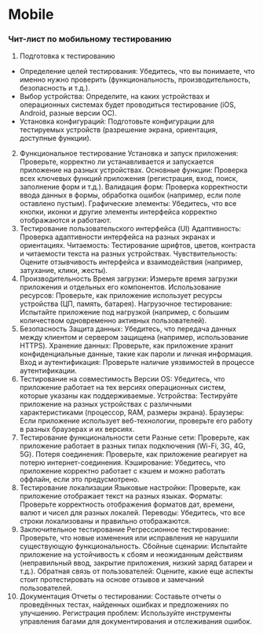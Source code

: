 # Mobile
### Чит-лист по мобильному тестированию
1. Подготовка к тестированию
- Определение целей тестирования: Убедитесь, что вы понимаете, что именно нужно проверить (функциональность, производительность, безопасность и т.д.).
- Выбор устройства: Определите, на каких устройствах и операционных системах будет проводиться тестирование (iOS, Android, разные версии ОС).
- Установка конфигураций: Подготовьте конфигурации для тестируемых устройств (разрешение экрана, ориентация, доступные функции).
2. Функциональное тестирование
Установка и запуск приложения: Проверьте, корректно ли устанавливается и запускается приложение на разных устройствах.
Основные функции: Проверка всех ключевых функций приложения (регистрация, вход, поиск, заполнение форм и т.д.).
Валидация форм: Проверка корректности ввода данных в формы, обработка ошибок (например, если поле оставлено пустым).
Графические элементы: Убедитесь, что все кнопки, иконки и другие элементы интерфейса корректно отображаются и работают.
3. Тестирование пользовательского интерфейса (UI)
Адаптивность: Проверка адаптивности интерфейса на разных экранах и ориентациях.
Читаемость: Тестирование шрифтов, цветов, контраста и читаемости текста на разных устройствах.
Чувствительность: Оцените отзывчивость интерфейса и взаимодействия (например, затухание, клики, жесты).
4. Производительность
Время загрузки: Измерьте время загрузки приложения и отдельных его компонентов.
Использование ресурсов: Проверьте, как приложение использует ресурсы устройства (ЦП, память, батарея).
Нагрузочное тестирование: Испытайте приложение под нагрузкой (например, с большим количеством одновременно активных пользователей).
5. Безопасность
Защита данных: Убедитесь, что передача данных между клиентом и сервером защищена (например, использование HTTPS).
Хранение данных: Проверьте, как приложение хранит конфиденциальные данные, такие как пароли и личная информация.
Вход и аутентификация: Проверьте наличие уязвимостей в процессе аутентификации.
6. Тестирование на совместимость
Версии OS: Убедитесь, что приложение работает на тех версиях операционных систем, которые указаны как поддерживаемые.
Устройства: Тестируйте приложение на разных устройствах с различными характеристиками (процессор, RAM, размеры экрана).
Браузеры: Если приложение использует веб-технологии, проверьте его работу в разных браузерах и их версиях.
7. Тестирование функциональности сети
Разные сети: Проверьте, как приложение работает в разных типах подключения (Wi-Fi, 3G, 4G, 5G).
Потеря соединения: Проверьте, как приложение реагирует на потерю интернет-соединения.
Кэширование: Убедитесь, что приложение корректно работает с кэшем и можно работать оффлайн, если это предусмотрено.
8. Тестирование локализации
Языковые настройки: Проверьте, как приложение отображает текст на разных языках.
Форматы: Проверьте корректность отображения форматов дат, времени, валют и чисел для разных локалей.
Переводы: Убедитесь, что все строки локализованы и правильно отображаются.
9. Заключительное тестирование
Регрессионное тестирование: Проверьте, что новые изменения или исправления не нарушили существующую функциональность.
Сбойные сценарии: Испытайте приложение на устойчивость к сбоям и неожиданным действиям (неправильный ввод, закрытие приложения, низкий заряд батареи и т.д.).
Обратная связь от пользователей: Оцените, какие еще аспекты стоит протестировать на основе отзывов и замечаний пользователей.
10. Документация
Отчеты о тестировании: Составьте отчеты о проведённых тестах, найденных ошибках и предложениях по улучшению.
Регистрация проблем: Используйте инструменты управления багами для документирования и отслеживания ошибок.
